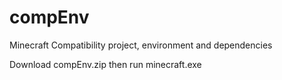 compEnv
=======

Minecraft Compatibility project, environment and dependencies 

Download compEnv.zip then run minecraft.exe
